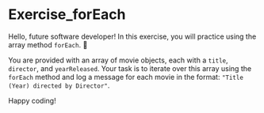 # Exercise_forEach

Hello, future software developer! In this exercise, you will practice using the array method `forEach`. 🧹

You are provided with an array of movie objects, each with a `title`, `director`, and `yearReleased`. Your task is to iterate over this array using the `forEach` method and log a message for each movie in the format: `"Title (Year) directed by Director"`.

Happy coding!
